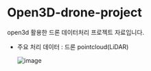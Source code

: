 # Open3D-drone-project

open3d 활용한 드론 데이터처리 프로젝트 자료입니다.

- 주요 처리 데이터 : 드론 pointcloud(LiDAR)

  ![image](https://github.com/yunseobYuk/Open3D-Project/assets/156567400/7c9e09c7-5b5f-4404-adbe-0c1c93ca1328)


